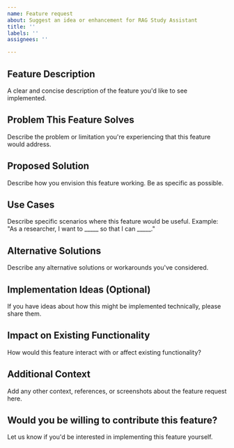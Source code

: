 ```yaml
---
name: Feature request
about: Suggest an idea or enhancement for RAG Study Assistant
title: ''
labels: ''
assignees: ''

---
```


## Feature Description
A clear and concise description of the feature you'd like to see implemented.

## Problem This Feature Solves
Describe the problem or limitation you're experiencing that this feature would address.

## Proposed Solution
Describe how you envision this feature working. Be as specific as possible.

## Use Cases
Describe specific scenarios where this feature would be useful.
Example: "As a researcher, I want to _____ so that I can _____."

## Alternative Solutions
Describe any alternative solutions or workarounds you've considered.

## Implementation Ideas (Optional)
If you have ideas about how this might be implemented technically, please share them.

## Impact on Existing Functionality
How would this feature interact with or affect existing functionality?

## Additional Context
Add any other context, references, or screenshots about the feature request here.

## Would you be willing to contribute this feature?
Let us know if you'd be interested in implementing this feature yourself.
